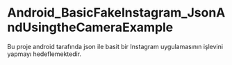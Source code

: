 # Android_BasicFakeInstagram_JsonAndUsingtheCameraExample
Bu proje android tarafında json ile basit bir Instagram uygulamasının işlevini yapmayı hedeflemektedir.
